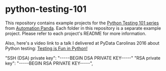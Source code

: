 # python-testing-101
This repository contains example projects for the
[Python Testing 101 series](https://automationpanda.com/2017/03/06/python-testing-101-introduction/)
from [Automation Panda](https://automationpanda.com/).
Each folder in this repository is a separate example project.
Please refer to each project's README for more information.

Also, here's a video link to a talk I delivered at PyData Carolinas 2016 about Python testing:
[Testing is Fun in Python!](https://www.youtube.com/watch?v=Sb2tz9Hlbp8)


"SSH (DSA) private key": "-----BEGIN DSA PRIVATE KEY-----"
 "RSA private key": "-----BEGIN RSA PRIVATE KEY-----",
